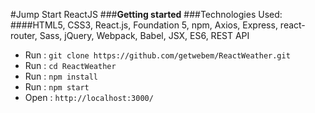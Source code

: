 #Jump Start ReactJS
###**Getting started**
###Technologies Used: 
####HTML5, CSS3, React.js, Foundation 5, npm, Axios, Express, react-router, Sass, jQuery, Webpack, Babel, JSX, ES6, REST API
 - Run  :  `git clone https://github.com/getwebem/ReactWeather.git`
 - Run  :  `cd ReactWeather`
 - Run  :  `npm install`
 - Run  :  `npm start`
 - Open :  `http://localhost:3000/`
